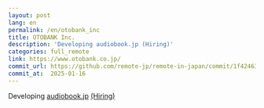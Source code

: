 ```yaml
---
layout: post
lang: en
permalink: /en/otobank_inc
title: OTOBANK Inc.
description: 'Developing audiobook.jp (Hiring)'
categories: full_remote
link: https://www.otobank.co.jp/
commit_url: https://github.com/remote-jp/remote-in-japan/commit/1f42463fa278ec6976af90175ef27509a22908f0
commit_at:  2025-01-16
---
```


<p>Developing <a href="https://audiobook.jp/">audiobook.jp</a> <a href="https://open.talentio.com/r/1/c/otobank/homes/1894">(Hiring)</a></p>

